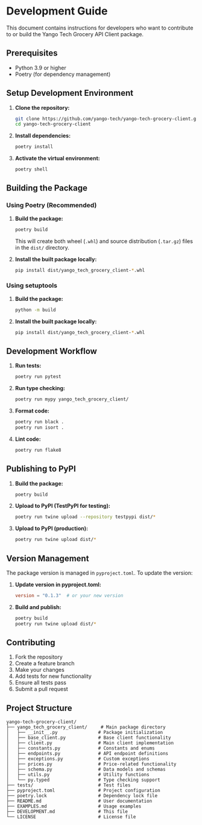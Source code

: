# Development Guide

This document contains instructions for developers who want to contribute to or build the Yango Tech Grocery API Client package.

## Prerequisites

- Python 3.9 or higher
- Poetry (for dependency management)

## Setup Development Environment

1. **Clone the repository:**
   ```bash
   git clone https://github.com/yango-tech/yango-tech-grocery-client.git
   cd yango-tech-grocery-client
   ```

2. **Install dependencies:**
   ```bash
   poetry install
   ```

3. **Activate the virtual environment:**
   ```bash
   poetry shell
   ```

## Building the Package

### Using Poetry (Recommended)

1. **Build the package:**
   ```bash
   poetry build
   ```

   This will create both wheel (`.whl`) and source distribution (`.tar.gz`) files in the `dist/` directory.

2. **Install the built package locally:**
   ```bash
   pip install dist/yango_tech_grocery_client-*.whl
   ```

### Using setuptools

1. **Build the package:**
   ```bash
   python -m build
   ```

2. **Install the built package locally:**
   ```bash
   pip install dist/yango_tech_grocery_client-*.whl
   ```

## Development Workflow

1. **Run tests:**
   ```bash
   poetry run pytest
   ```

2. **Run type checking:**
   ```bash
   poetry run mypy yango_tech_grocery_client/
   ```

3. **Format code:**
   ```bash
   poetry run black .
   poetry run isort .
   ```

4. **Lint code:**
   ```bash
   poetry run flake8
   ```

## Publishing to PyPI

1. **Build the package:**
   ```bash
   poetry build
   ```

2. **Upload to PyPI (TestPyPI for testing):**
   ```bash
   poetry run twine upload --repository testpypi dist/*
   ```

3. **Upload to PyPI (production):**
   ```bash
   poetry run twine upload dist/*
   ```

## Version Management

The package version is managed in `pyproject.toml`. To update the version:

1. **Update version in pyproject.toml:**
   ```toml
   version = "0.1.3"  # or your new version
   ```

2. **Build and publish:**
   ```bash
   poetry build
   poetry run twine upload dist/*
   ```

## Contributing

1. Fork the repository
2. Create a feature branch
3. Make your changes
4. Add tests for new functionality
5. Ensure all tests pass
6. Submit a pull request

## Project Structure

```
yango-tech-grocery-client/
├── yango_tech_grocery_client/     # Main package directory
│   ├── __init__.py               # Package initialization
│   ├── base_client.py            # Base client functionality
│   ├── client.py                 # Main client implementation
│   ├── constants.py              # Constants and enums
│   ├── endpoints.py              # API endpoint definitions
│   ├── exceptions.py             # Custom exceptions
│   ├── prices.py                 # Price-related functionality
│   ├── schema.py                 # Data models and schemas
│   ├── utils.py                  # Utility functions
│   └── py.typed                  # Type checking support
├── tests/                        # Test files
├── pyproject.toml                # Project configuration
├── poetry.lock                   # Dependency lock file
├── README.md                     # User documentation
├── EXAMPLES.md                   # Usage examples
├── DEVELOPMENT.md                # This file
└── LICENSE                       # License file
```
